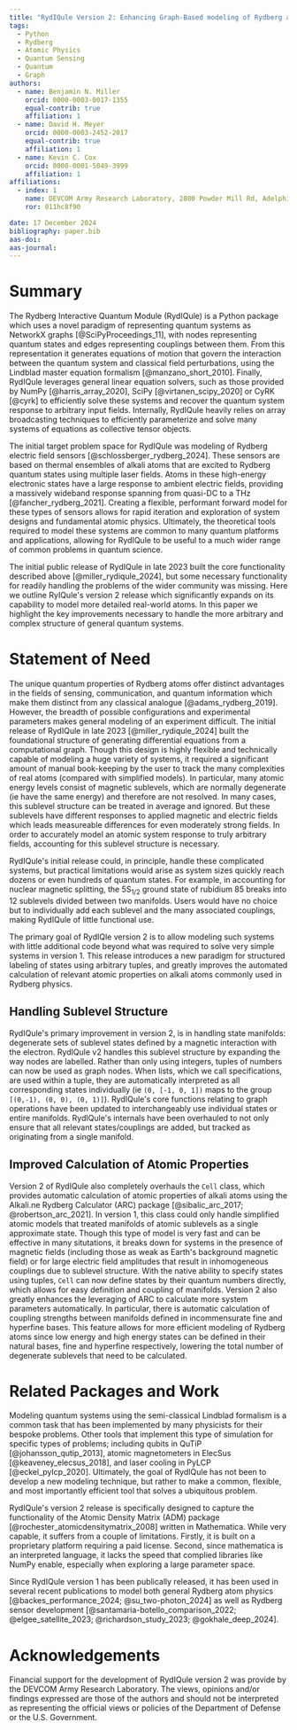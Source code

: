 ```yaml
---
title: "RydIQule Version 2: Enhancing Graph-Based modeling of Rydberg atoms"
tags:
  - Python
  - Rydberg
  - Atomic Physics
  - Quantum Sensing
  - Quantum
  - Graph
authors:
  - name: Benjamin N. Miller
    orcid: 0000-0003-0017-1355
    equal-contrib: true
    affiliation: 1 
  - name: David H. Meyer
    orcid: 0000-0003-2452-2017
    equal-contrib: true
    affiliation: 1
  - name: Kevin C. Cox
    orcid: 0000-0001-5049-3999
    affiliation: 1
affiliations:
  - index: 1
    name: DEVCOM Army Research Laboratory, 2800 Powder Mill Rd, Adelphi, MD, 20783, USA
    ror: 011hc8f90

date: 17 December 2024
bibliography: paper.bib
aas-doi: 
aas-journal:
---
```

# Summary

The Rydberg Interactive Quantum Module (RydIQule) is a Python package which uses a novel paradigm of representing quantum systems as NetworkX graphs [@SciPyProceedings_11],
with nodes representing quantum states and edges representing couplings between them.
From this representation it generates equations of motion that govern the interaction between the quantum system and classical field perturbations,
using the Lindblad master equation formalism [@manzano_short_2010].
Finally, RydIQule leverages general linear equation solvers, such as those provided by NumPy [@harris_array_2020], SciPy [@virtanen_scipy_2020] or CyRK [@cyrk]
to efficiently solve these systems and recover the quantum system response to arbitrary input fields.
Internally, RydIQule heavily relies on array broadcasting techniques to efficiently parameterize and solve many systems of equations as collective tensor objects.

The initial target problem space for RydIQule was modeling of Rydberg electric field sensors [@schlossberger_rydberg_2024].
These sensors are based on thermal ensembles of alkali atoms
that are excited to Rydberg quantum states using multiple laser fields.
Atoms in these high-energy electronic states have a large response to ambient electric fields,
providing a massively wideband response spanning from quasi-DC to a THz [@fancher_rydberg_2021].
Creating a flexible, performant forward model for these types of sensors allows for rapid iteration and exploration of system designs and fundamental atomic physics.
Ultimately, the theoretical tools required to model these systems are common to many quantum platforms and applications,
allowing for RydIQule to be useful to a much wider range of common problems in quantum science.

The initial public release of RydIQule in late 2023 built the core functionality described above [@miller_rydiqule_2024],
but some necessary functionality for readily handling the problems of the wider community was missing.
Here we outline RyIQule's version 2 release which significantly expands on its capability to model more detailed real-world atoms.
In this paper we highlight the key improvements necessary to handle the more arbitrary and complex structure of general quantum systems.

# Statement of Need

The unique quantum properties of Rydberg atoms offer distinct advantages in the fields of sensing, communication,
and quantum information which make them distinct from any classical analogue [@adams_rydberg_2019].
However, the breadth of possible configurations and experimental parameters makes general modeling of an experiment difficult.
The initial release of RydIQule in late 2023 [@miller_rydiqule_2024] built the foundational structure of generating differential equations from a computational graph.
Though this design is highly flexible and technically capable of modeling a huge variety of systems,
it required a significant amount of manual book-keeping by the user to track the many complexities of real atoms (compared with simplified models).
In particular, many atomic energy levels consist of magnetic sublevels, which are normally degenerate (ie have the same energy) and therefore are not resolved.
In many cases, this sublevel structure can be treated in average and ignored.
But these sublevels have different responses to applied magnetic and electric fields which leads measureable differences for even moderately strong fields.
In order to accurately model an atomic system response to truly arbitrary fields, accounting for this sublevel structure is necessary.

RydIQule's initial release could, in principle, handle these complicated systems,
but practical limitations would arise as system sizes quickly reach dozens or even hundreds of quantum states.
For example, in accounting for nuclear magnetic splitting,
the $5\text{S}_{1/2}$ ground state of rubidium 85 breaks into 12 sublevels divided between two manifolds.
Users would have no choice but to individually add each sublevel and the many associated couplings,
making RydIQule of little functional use.

The primary goal of RydIQle version 2 is to allow modeling such systems with little additional code beyond what was required to solve very simple systems in version 1. 
This release introduces a new paradigm for structured labeling of states using arbitrary tuples,
and greatly improves the automated calculation of relevant atomic properties on alkali atoms commonly used in Rydberg physics.

## Handling Sublevel Structure

RydIQule's primary improvement in version 2,
is in handling state manifolds: degenerate sets of sublevel states defined by a magnetic interaction with the electron.
RydIQule v2 handles this sublevel structure by expanding the way nodes are labelled.
Rather than only using integers, tuples of numbers can now be used as graph nodes.
When lists, which we call specifications, are used within a tuple, they are automatically interpreted as all corresponding states individually
(ie `(0, [-1, 0, 1])` maps to the group `[(0,-1), (0, 0), (0, 1)]`).
RydIQule's core functions relating to graph operations have been updated to interchangeably use individual states or entire manifolds.
RydIQule's internals have been overhauled to not only ensure that all relevant states/couplings are added, but tracked as originating from a single manifold.

## Improved Calculation of Atomic Properties

Version 2 of RydIQule also completely overhauls the `Cell` class, which provides automatic calculation of atomic properties of alkali atoms
using the Alkali.ne Rydberg Calculator (ARC) package [@sibalic_arc_2017; @robertson_arc_2021].
In version 1, this class could only handle simplified atomic models that treated manifolds of atomic sublevels as a single approximate state.
Though this type of model is very fast and can be effective in many situtations,
it breaks down for systems in the presence of magnetic fields (including those as weak as Earth's background magnetic field)
or for large electric field amplitudes that result in inhomogeneous couplings due to sublevel structure.
With the native ability to specify states using tuples, `Cell` can now define states by their quantum numbers directly,
which allows for easy definition and coupling of manifolds.
Version 2 also greatly enhances the leveraging of ARC to calculate more system parameters automatically.
In particular, there is automatic calculation of coupling strengths between manifolds defined in incommensurate fine and hyperfine bases.
This feature allows for more efficient modeling of Rydberg atoms since low energy and high energy states can be defined in their natural bases,
fine and hyperfine respectively, lowering the total number of degenerate sublevels that need to be calculated.

# Related Packages and Work

Modeling quantum systems using the semi-classical Lindblad formalism is a common task that has been implemented by many physicists for their bespoke problems.
Other tools that implement this type of simulation for specific types of problems; including qubits in QuTiP [@johansson_qutip_2013], atomic magnetometers in ElecSus [@keaveney_elecsus_2018], and laser cooling in PyLCP [@eckel_pylcp_2020].
Ultimately, the goal of RydIQule has not been to develop a new modeling technique,
but rather to make a common, flexible, and most importantly efficient tool that solves a ubiquitous problem.

RydIQule's version 2 release is specifically designed to capture the functionality of the Atomic Density Matrix (ADM) package [@rochester_atomicdensitymatrix_2008] written in Mathematica.
While very capable, it suffers from a couple of limitations.
Firstly, it is built on a proprietary platform requiring a paid license.
Second, since mathematica is an interpreted language,
it lacks the speed that complied libraries like NumPy enable, especially when exploring a large parameter space.

Since RydIQule version 1 has been publically released,
it has been used in several recent publications to model both general Rydberg atom physics [@backes_performance_2024; @su_two-photon_2024]
as well as Rydberg sensor development [@santamaria-botello_comparison_2022; @elgee_satellite_2023; @richardson_study_2023; @gokhale_deep_2024].

# Acknowledgements

Financial support for the development of RydIQule version 2 was provide by the DEVCOM Army Research Laboratory.
The views, opinions and/or findings expressed are those of the authors and should not be interpreted as representing the official views or policies of the Department of Defense or the U.S. Government.